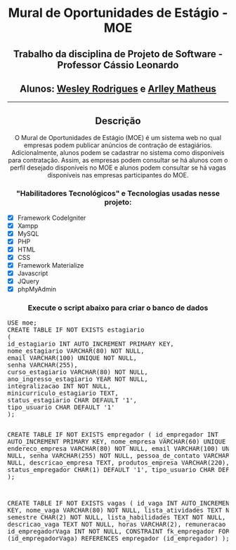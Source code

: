 <h1 align="center"> Mural de Oportunidades de Estágio - MOE</h1>

<h2 align="center">Trabalho da disciplina de Projeto de Software - Professor Cássio Leonardo</h2>
<h2 align="center"> Alunos: <a href="https://github.com/wesleyrodriguessantos">Wesley Rodrigues</a> e <a href="https://github.com/ArlleyMatheus">Arlley Matheus</a></h2>
<hr>
<h2 align="center">Descrição</h2>

<p align="center">O Mural de Oportunidades de Estágio (MOE) é um sistema web no qual empresas
podem publicar anúncios de contração de estagiários. Adicionalmente, alunos
podem se cadastrar no sistema como disponíveis para contratação. Assim, as
empresas podem consultar se há alunos com o perfil desejado disponíveis no MOE
e alunos podem consultar se há vagas disponíveis nas empresas participantes do
MOE.</p>

<h3 align="center">"Habilitadores Tecnológicos" e Tecnologias usadas nesse projeto:</h3>

- [x] Framework CodeIgniter
- [x] Xampp
- [x] MySQL
- [x] PHP
- [x] HTML
- [x] CSS
- [x] Framework Materialize
- [x] Javascript
- [x] JQuery
- [x] phpMyAdmin

<h3 align="center">Execute o script abaixo para criar o banco de dados</h3>
<pre>
USE moe;
CREATE TABLE IF NOT EXISTS estagiario
(
id_estagiario INT AUTO_INCREMENT PRIMARY KEY,
nome_estagiario VARCHAR(80) NOT NULL,
email VARCHAR(100) UNIQUE NOT NULL,
senha VARCHAR(255),
curso_estagiario VARCHAR(80) NOT NULL,
ano_ingresso_estagiario YEAR NOT NULL,
integralizacao INT NOT NULL,
minicurriculo_estagiario TEXT,
status_estagiario CHAR DEFAULT '1',
tipo_usuario CHAR DEFAULT '1'
);

CREATE TABLE IF NOT EXISTS empregador
(
id_empregador INT AUTO_INCREMENT PRIMARY KEY,
nome_empresa VARCHAR(60) UNIQUE NOT NULL,
endereco_empresa VARCHAR(80) NOT NULL,
email VARCHAR(100) UNIQUE NOT NULL,
senha VARCHAR(255) NOT NULL,
pessoa_de_contato VARCHAR(60) NOT NULL,
descricao_empresa TEXT,
produtos_empresa VARCHAR(220),
status_empregador CHAR(1) DEFAULT '1',
tipo_usuario CHAR DEFAULT '2'
);

CREATE TABLE IF NOT EXISTS vagas
(
id_vaga INT AUTO_INCREMENT PRIMARY KEY,
nome_vaga VARCHAR(80) NOT NULL,
lista_atividades TEXT NOT NULL,
semestre CHAR(2) NOT NULL,
lista_habilidades TEXT NOT NULL,
descricao_vaga TEXT  NOT NULL,
horas VARCHAR(2),
remuneracao VARCHAR(10),
id_empregadorVaga INT NOT NULL,
CONSTRAINT fk_empregador FOREIGN KEY (id_empregadorVaga) REFERENCES empregador (id_empregador)
);
  </pre>